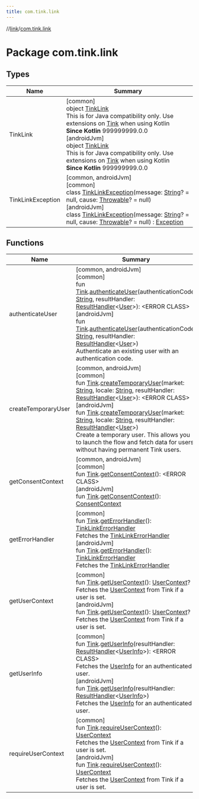 ```yaml
---
title: com.tink.link
---
```

//[link](../../index.html)/[com.tink.link](index.html)



# Package com.tink.link



## Types


| Name | Summary |
|---|---|
| TinkLink | [common]<br>object [TinkLink]([common]-tink-link/index.html)<br>This is for Java compatibility only. Use extensions on [Tink](../com.tink.core/[common]-tink/index.html) when using Kotlin<br>**Since Kotlin** 999999999.0.0<br>[androidJvm]<br>object [TinkLink]([android-jvm]-tink-link/index.html)<br>This is for Java compatibility only. Use extensions on [Tink](../com.tink.core/[android-jvm]-tink/index.html) when using Kotlin<br>**Since Kotlin** 999999999.0.0 |
| TinkLinkException | [common, androidJvm]<br>[common]<br>class [TinkLinkException]([common]-tink-link-exception/index.html)(message: [String](https://kotlinlang.org/api/latest/jvm/stdlib/kotlin/-string/index.html)? = null, cause: [Throwable](https://kotlinlang.org/api/latest/jvm/stdlib/kotlin/-throwable/index.html)? = null)<br>[androidJvm]<br>class [TinkLinkException]([android-jvm]-tink-link-exception/index.html)(message: [String](https://kotlinlang.org/api/latest/jvm/stdlib/kotlin/-string/index.html)? = null, cause: [Throwable](https://kotlinlang.org/api/latest/jvm/stdlib/kotlin/-throwable/index.html)? = null) : [Exception](https://developer.android.com/reference/kotlin/java/lang/Exception.html) |


## Functions


| Name | Summary |
|---|---|
| authenticateUser | [common, androidJvm]<br>[common]<br>fun [Tink](../com.tink.core/[common]-tink/index.html).[authenticateUser]([common]authenticate-user.html)(authenticationCode: [String](https://kotlinlang.org/api/latest/jvm/stdlib/kotlin/-string/index.html), resultHandler: [ResultHandler](../com.tink.service.handler/[common]-result-handler/index.html)&lt;[User](../com.tink.model.user/[common]-user/index.html)&gt;): &lt;ERROR CLASS&gt;<br>[androidJvm]<br>fun [Tink](../com.tink.core/[android-jvm]-tink/index.html).[authenticateUser]([android-jvm]authenticate-user.html)(authenticationCode: [String](https://kotlinlang.org/api/latest/jvm/stdlib/kotlin/-string/index.html), resultHandler: [ResultHandler](../com.tink.service.handler/[android-jvm]-result-handler/index.html)&lt;[User](../com.tink.model.user/[android-jvm]-user/index.html)&gt;)<br>Authenticate an existing user with an authentication code. |
| createTemporaryUser | [common, androidJvm]<br>[common]<br>fun [Tink](../com.tink.core/[common]-tink/index.html).[createTemporaryUser]([common]create-temporary-user.html)(market: [String](https://kotlinlang.org/api/latest/jvm/stdlib/kotlin/-string/index.html), locale: [String](https://kotlinlang.org/api/latest/jvm/stdlib/kotlin/-string/index.html), resultHandler: [ResultHandler](../com.tink.service.handler/[common]-result-handler/index.html)&lt;[User](../com.tink.model.user/[common]-user/index.html)&gt;): &lt;ERROR CLASS&gt;<br>[androidJvm]<br>fun [Tink](../com.tink.core/[android-jvm]-tink/index.html).[createTemporaryUser]([android-jvm]create-temporary-user.html)(market: [String](https://kotlinlang.org/api/latest/jvm/stdlib/kotlin/-string/index.html), locale: [String](https://kotlinlang.org/api/latest/jvm/stdlib/kotlin/-string/index.html), resultHandler: [ResultHandler](../com.tink.service.handler/[android-jvm]-result-handler/index.html)&lt;[User](../com.tink.model.user/[android-jvm]-user/index.html)&gt;)<br>Create a temporary user. This allows you to launch the flow and fetch data for users without having permanent Tink users. |
| getConsentContext | [common, androidJvm]<br>[common]<br>fun [Tink](../com.tink.core/[common]-tink/index.html).[getConsentContext]([common]get-consent-context.html)(): &lt;ERROR CLASS&gt;<br>[androidJvm]<br>fun [Tink](../com.tink.core/[android-jvm]-tink/index.html).[getConsentContext]([android-jvm]get-consent-context.html)(): [ConsentContext](../com.tink.link.consent/[android-jvm]-consent-context/index.html) |
| getErrorHandler | [common]<br>fun [Tink](../com.tink.core/[common]-tink/index.html).[getErrorHandler]([common]get-error-handler.html)(): [TinkLinkErrorHandler](../com.tink.link.errorhandler/[common]-tink-link-error-handler/index.html)<br>Fetches the [TinkLinkErrorHandler](../com.tink.link.errorhandler/[common]-tink-link-error-handler/index.html)<br>[androidJvm]<br>fun [Tink](../com.tink.core/[android-jvm]-tink/index.html).[getErrorHandler]([android-jvm]get-error-handler.html)(): [TinkLinkErrorHandler](../com.tink.link.errorhandler/[android-jvm]-tink-link-error-handler/index.html)<br>Fetches the [TinkLinkErrorHandler](../com.tink.link.errorhandler/[android-jvm]-tink-link-error-handler/index.html) |
| getUserContext | [common]<br>fun [Tink](../com.tink.core/[common]-tink/index.html).[getUserContext]([common]get-user-context.html)(): [UserContext](../com.tink.link.core.user/[common]-user-context/index.html)?<br>Fetches the [UserContext](../com.tink.link.core.user/[common]-user-context/index.html) from Tink if a user is set.<br>[androidJvm]<br>fun [Tink](../com.tink.core/[android-jvm]-tink/index.html).[getUserContext]([android-jvm]get-user-context.html)(): [UserContext](../com.tink.link.core.user/[android-jvm]-user-context/index.html)?<br>Fetches the [UserContext](../com.tink.link.core.user/[android-jvm]-user-context/index.html) from Tink if a user is set. |
| getUserInfo | [common]<br>fun [Tink](../com.tink.core/[common]-tink/index.html).[getUserInfo]([common]get-user-info.html)(resultHandler: [ResultHandler](../com.tink.service.handler/[common]-result-handler/index.html)&lt;[UserInfo](../com.tink.model.user/[common]-user-info/index.html)&gt;): &lt;ERROR CLASS&gt;<br>Fetches the [UserInfo](../com.tink.model.user/[common]-user-info/index.html) for an authenticated user.<br>[androidJvm]<br>fun [Tink](../com.tink.core/[android-jvm]-tink/index.html).[getUserInfo]([android-jvm]get-user-info.html)(resultHandler: [ResultHandler](../com.tink.service.handler/[android-jvm]-result-handler/index.html)&lt;[UserInfo](../com.tink.model.user/[android-jvm]-user-info/index.html)&gt;)<br>Fetches the [UserInfo](../com.tink.model.user/[android-jvm]-user-info/index.html) for an authenticated user. |
| requireUserContext | [common]<br>fun [Tink](../com.tink.core/[common]-tink/index.html).[requireUserContext]([common]require-user-context.html)(): [UserContext](../com.tink.link.core.user/[common]-user-context/index.html)<br>Fetches the [UserContext](../com.tink.link.core.user/[common]-user-context/index.html) from Tink if a user is set.<br>[androidJvm]<br>fun [Tink](../com.tink.core/[android-jvm]-tink/index.html).[requireUserContext]([android-jvm]require-user-context.html)(): [UserContext](../com.tink.link.core.user/[android-jvm]-user-context/index.html)<br>Fetches the [UserContext](../com.tink.link.core.user/[android-jvm]-user-context/index.html) from Tink if a user is set. |

